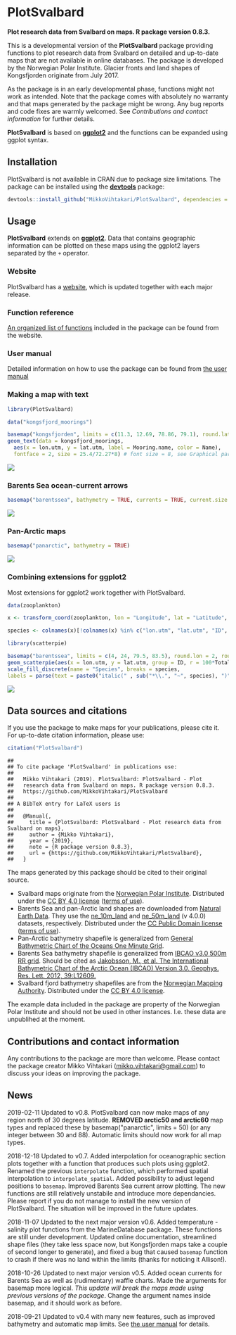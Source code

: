 PlotSvalbard
======
**Plot research data from Svalbard on maps. R package version 0.8.3.**

This is a developmental version of the **PlotSvalbard** package providing functions to plot research data from Svalbard on detailed and up-to-date maps that are not available in online databases. The package is developed by the Norwegian Polar Institute. Glacier fronts and land shapes of Kongsfjorden originate from July 2017.

As the package is in an early developmental phase, functions might not work as intended. Note that the package comes with absolutely no warranty and that maps generated by the package might be wrong. Any bug reports and code fixes are warmly welcomed. See *Contributions and contact information* for further details.

**PlotSvalbard** is based on [**ggplot2**](http://ggplot2.tidyverse.org/reference/) and the functions can be expanded using ggplot syntax.

Installation
-------
PlotSvalbard is not available in CRAN due to package size limitations. The package can be installed using the [**devtools**](https://cran.r-project.org/web/packages/devtools/index.html) package:

```r
devtools::install_github("MikkoVihtakari/PlotSvalbard", dependencies = TRUE)
```

Usage
-------
**PlotSvalbard** extends on [**ggplot2**](http://ggplot2.tidyverse.org/reference/). Data that contains geographic information can be plotted on these maps using the ggplot2 layers separated by the `+` operator.

### Website

PlotSvalbard has a [website](https://mikkovihtakari.github.io/PlotSvalbard/index.html), which is updated together with each major release.

### Function reference

[An organized list of functions](https://mikkovihtakari.github.io/PlotSvalbard/reference/index.html) included in the package can be found from the website.

### User manual

Detailed information on how to use the package can be found from [the user manual](https://mikkovihtakari.github.io/PlotSvalbard/articles/PlotSvalbard_user_manual.html) 

### Making a map with text


```r
library(PlotSvalbard)

data("kongsfjord_moorings")

basemap("kongsfjorden", limits = c(11.3, 12.69, 78.86, 79.1), round.lat = 0.05, round.lon = 0.5) + 
geom_text(data = kongsfjord_moorings,
  aes(x = lon.utm, y = lat.utm, label = Mooring.name, color = Name), 
  fontface = 2, size = 25.4/72.27*8) # font size = 8, see Graphical parameters
```

![](README_files/figure-html/unnamed-chunk-3-1.png)<!-- -->

### Barents Sea ocean-current arrows


```r
basemap("barentssea", bathymetry = TRUE, currents = TRUE, current.size = "scaled")
```

![](README_files/figure-html/unnamed-chunk-4-1.png)<!-- -->

### Pan-Arctic maps


```r
basemap("panarctic", bathymetry = TRUE)
```

![](README_files/figure-html/unnamed-chunk-5-1.png)<!-- -->

### Combining extensions for ggplot2

Most extensions for ggplot2 work together with PlotSvalbard.


```r
data(zooplankton)

x <- transform_coord(zooplankton, lon = "Longitude", lat = "Latitude", bind = TRUE)

species <- colnames(x)[!colnames(x) %in% c("lon.utm", "lat.utm", "ID", "Longitude", "Latitude", "Total")]

library(scatterpie)

basemap("barentssea", limits = c(4, 24, 79.5, 83.5), round.lon = 2, round.lat = 1) +
geom_scatterpie(aes(x = lon.utm, y = lat.utm, group = ID, r = 100*Total), data = x, cols = species, size = 0.1) +
scale_fill_discrete(name = "Species", breaks = species, 
labels = parse(text = paste0("italic(" , sub("*\\.", "~", species), ")")))
```

![](README_files/figure-html/unnamed-chunk-6-1.png)<!-- -->

Data sources and citations
-------

If you use the package to make maps for your publications, please cite it. For up-to-date citation information, please use:


```r
citation("PlotSvalbard")
```

```
## 
## To cite package 'PlotSvalbard' in publications use:
## 
##   Mikko Vihtakari (2019). PlotSvalbard: PlotSvalbard - Plot
##   research data from Svalbard on maps. R package version 0.8.3.
##   https://github.com/MikkoVihtakari/PlotSvalbard
## 
## A BibTeX entry for LaTeX users is
## 
##   @Manual{,
##     title = {PlotSvalbard: PlotSvalbard - Plot research data from Svalbard on maps},
##     author = {Mikko Vihtakari},
##     year = {2019},
##     note = {R package version 0.8.3},
##     url = {https://github.com/MikkoVihtakari/PlotSvalbard},
##   }
```

The maps generated by this package should be cited to their original source. 

- Svalbard maps originate from the [Norwegian Polar Institute](http://geodata.npolar.no/). Distributed under the [CC BY 4.0 license](https://creativecommons.org/licenses/by/4.0/) ([terms of use](http://geodata.npolar.no/bruksvilkar/)).
- Barents Sea and pan-Arctic land shapes are downloaded from [Natural Earth Data](http://www.naturalearthdata.com). They use the [ne_10m_land](http://www.naturalearthdata.com/downloads/10m-physical-vectors/) and [ne_50m_land](http://www.naturalearthdata.com/downloads/50m-physical-vectors/) (v 4.0.0) datasets, respectively. Distributed under the [CC Public Domain license](https://creativecommons.org/publicdomain/) ([terms of use](http://www.naturalearthdata.com/about/terms-of-use/)).
- Pan-Arctic bathymetry shapefile is generalized from [General Bathymetric Chart of the Oceans One Minute Grid](https://www.gebco.net/data_and_products/gridded_bathymetry_data/gebco_one_minute_grid/).
- Barents Sea bathymetry shapefile is generalized from [IBCAO v3.0 500m RR grid](https://www.ngdc.noaa.gov/mgg/bathymetry/arctic/ibcaoversion3.html). Should be cited as [Jakobsson, M., et al. The International Bathymetric Chart of the Arctic Ocean (IBCAO) Version 3.0. Geophys. Res. Lett. 2012, 39:L12609.](https://www.ngdc.noaa.gov/mgg/bathymetry/arctic/2012GL052219.pdf)
- Svalbard fjord bathymetry shapefiles are from the [Norwegian Mapping Authority](https://kartkatalog.geonorge.no/metadata/kartverket/dybdedata/2751aacf-5472-4850-a208-3532a51c529a). Distributed under the [CC BY 4.0 license](https://creativecommons.org/licenses/by/4.0/).

The example data included in the package are property of the Norwegian Polar Institute and should not be used in other instances. I.e. these data are unpublihed at the moment.

Contributions and contact information
-------
Any contributions to the package are more than welcome. Please contact the package creator Mikko Vihtakari (<mikko.vihtakari@gmail.com>) to discuss your ideas on improving the package.

News
--------
2019-02-11 Updated to v0.8. PlotSvalbard can now make maps of any region north of 30 degrees latitude. **REMOVED arctic50 and arctic60** map types and replaced these by basemap("panarctic", limits = 50) (or any integer between 30 and 88). Automatic limits should now work for all map types. 

2018-12-18 Updated to v0.7. Added interpolation for oceanographic section plots together with a function that produces such plots using ggplot2. Renamed the previous `interpolate` function, which performed spatial interpolation to `interpolate_spatial`. Added possibility to adjust legend positions to `basemap`. Improved Barents Sea current arrow plotting. The new functions are still relatively unstabile and introduce more dependancies. Please report if you do not manage to install the new version of PlotSvalbard. The situation will be improved in the future updates.

2018-11-07 Updated to the next major version v0.6. Added temperature - salinity plot functions from the MarineDatabase package. These functions are still under development. Updated online documentation, streamlined shape files (they take less space now, but Kongsfjorden maps take a couple of second longer to generate), and fixed a bug that caused `basemap` function to crash if there was no land within the limits (thanks for noticing it Allison!). 

2018-10-26 Updated to next major version v0.5. Added ocean currents for Barents Sea as well as (rudimentary) waffle charts. Made the arguments for basemap more logical. *This update will break the maps made using previous versions of the package*. Change the argument names inside basemap, and it should work as before.

2018-09-21 Updated to v0.4 with many new features, such as improved bathymetry and automatic map limits. See [the user manual](https://mikkovihtakari.github.io/PlotSvalbard/articles/PlotSvalbard_user_manual.html) for details. 
